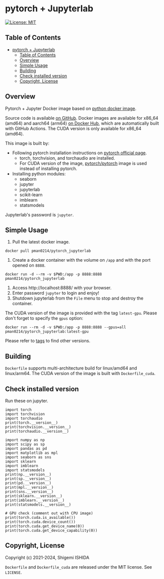 # pytorch + Jupyterlab

[![License: MIT](https://img.shields.io/badge/License-MIT-yellow.svg)](https://opensource.org/licenses/MIT)

## Table of Contents
- [pytorch + Jupyterlab](#pytorch--jupyterlab)
  - [Table of Contents](#table-of-contents)
  - [Overview](#overview)
  - [Simple Usage](#simple-usage)
  - [Building](#building)
  - [Check installed version](#check-installed-version)
  - [Copyright, License](#copyright-license)

## Overview

Pytorch + Jupyter Docker image based on [python docker image](https://hub.docker.com/_/python).

Source code is available [on GitHub](https://github.com/pman0214/docker_pytorch-jupyterlab).
Docker images are available for x86_64 (amd64) and aarch64 (arm64) [on Docker Hub](https://hub.docker.com/r/pman0214/pytorch_jupyterlab), which are automatically built with GitHub Actions. The CUDA version is only available for x86_64 (amd64).

This image is built by:
* Following pytorch installation instructions on [pytorch official page](https://pytorch.org).
  * torch, torchvision, and torchaudio are installed.
  * For CUDA version of the image, [pytorch/pytorch](https://hub.docker.com/r/pytorch/pytorch) image is used instead of installing pytorch.
* Installing python modules:
  * seaborn
  * jupyter
  * jupyterlab
  * scikit-learn
  * imblearn
  * statsmodels

Jupyterlab's password is `jupyter`.

## Simple Usage

1. Pull the latest docker image.
```
docker pull pman0214/pytorch_jupyterlab
```
1. Create a docker container with the volume on `/app` and with the port opened on `8888`.
```
docker run -d --rm -v $PWD:/app -p 8888:8888 pman0214/pytorch_jupyterlab
```
1. Access http://localhost:8888/ with your browser.
1. Enter password `jupyter` to login and enjoy!
1. Shutdown jupyterlab from the `File` menu to stop and destroy the container.

The CUDA version of the image is provided with the tag `latest-gpu`. Please don't forget to specify the `gpus` option:
```
docker run --rm -d -v $PWD:/app -p 8888:8888 --gpus=all pman0214/pytorch_jupyterlab:latest-gpu
```

Please refer to [tags](https://hub.docker.com/r/pman0214/pytorch_jupyterlab/tags) to find other versions.

## Building

`Dockerfile` supports multi-architecture build for linux/amd64 and linux/arm64.
The CUDA version of the image is built with `Dockerfile_cuda`.

## Check installed version

Run these on jupyter.

```
import torch
import torchvision
import torchaudio
print(torch.__version__)
print(torchvision.__version__)
print(torchaudio.__version__)

import numpy as np
import scipy as sp
import pandas as pd
import matplotlib as mpl
import seaborn as sns
import sklearn
import imblearn
import statsmodels
print(np.__version__)
print(sp.__version__)
print(pd.__version__)
print(mpl.__version__)
print(sns.__version__)
print(sklearn.__version__)
print(imblearn.__version__)
print(statsmodels.__version__)

# GPU check (comment out with CPU image)
print(torch.cuda.is_available())
print(torch.cuda.device_count())
print(torch.cuda.get_device_name(0))
print(torch.cuda.get_device_capability(0))
```

## Copyright, License

Copyright (c) 2021-2024, Shigemi ISHIDA

`Dockerfile` and `Dockerfile_cuda` are released under the MIT license.
See `LICENSE`.
